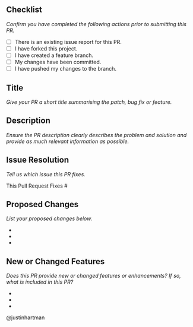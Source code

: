 ## Checklist

_Confirm you have completed the following actions prior to submitting this PR._

 - [ ] There is an existing issue report for this PR.
 - [ ] I have forked this project.
 - [ ] I have created a feature branch.
 - [ ] My changes have been committed.
 - [ ] I have pushed my changes to the branch.

## Title

_Give your PR a short title summarising the patch, bug fix or feature._

## Description

_Ensure the PR description clearly describes the problem and solution and provide as much relevant information as possible._

## Issue Resolution

_Tell us which issue this PR fixes._

This Pull Request Fixes #

## Proposed Changes

_List your proposed changes below._

 - 
 - 
 - 

## New or Changed Features

_Does this PR provide new or changed features or enhancements? If so, what is included in this PR?_

 - 
 - 
 - 

@justinhartman